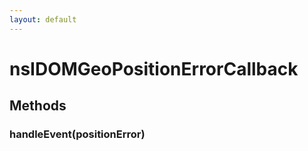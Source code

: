 ```yaml
---
layout: default
---
```


# nsIDOMGeoPositionErrorCallback #

## Methods ##

### handleEvent(positionError) ###
